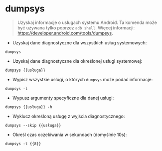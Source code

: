 # dumpsys

> Uzyskaj informacje o usługach systemu Android.
> Ta komenda może być używana tylko poprzez `adb shell`.
> Więcej informacji: <https://developer.android.com/tools/dumpsys>.

- Uzyskaj dane diagnostyczne dla wszystkich usług systemowych:

`dumpsys`

- Uzyskaj dane diagnostyczne dla określonej usługi systemowej:

`dumpsys {{usługa}}`

- Wypisz wszystkie usługi, o których `dumpsys` może podać informacje:

`dumpsys -l`

- Wypusz argumenty specyficzne dla danej usługi:

`dumpsys {{usługa}} -h`

- Wyklucz określoną usługę z wyjścia diagnostycznego:

`dumpsys --skip {{usługa}}`

- Określ czas oczekiwania w sekundach (domyślnie 10s):

`dumpsys -t {{8}}`
